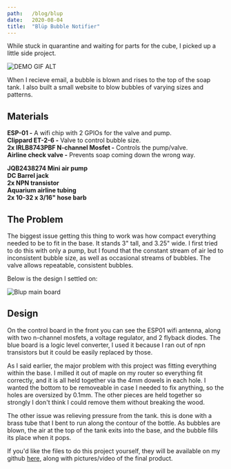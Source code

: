 ```yaml
---
path:   /blog/blup
date:   2020-08-04
title:  "Blüp Bubble Notifier"
---
```



While stuck in quarantine and waiting for parts for the cube, I picked up a little side project.

![DEMO GIF ALT](../images/blup-demo.gif)

When I recieve email, a bubble is blown and rises to the top of the soap tank. I also built a small website to blow bubbles of varying sizes and patterns.

## Materials
**ESP-01 -** A wifi chip with 2 GPIOs for the valve and pump.  
**Clippard ET-2-6 -** Valve to control bubble size.  
**2x IRLB8743PBF N-channel Mosfet -** Controls the pump/valve.  
**Airline check valve -** Prevents soap coming down the wrong way.

**JQB2438274 Mini air pump**  
**DC Barrel jack**  
**2x NPN transistor**  
**Aquarium airline tubing**  
**2x 10-32 x 3/16" hose barb**


## The Problem

The biggest issue getting this thing to work was how compact everything needed to be to fit in the base. It stands 3" tall, and 3.25" wide. I first tried to do this with only a pump, but I found that the constant stream of air led to inconsistent bubble size, as well as occasional streams of bubbles. The valve allows repeatable, consistent bubbles.

Below is the design I settled on:

![Blup main board](../images/blup-mainboard.jpg)

## Design
On the control board in the front you can see the ESP01 wifi antenna, along with two n-channel mosfets, a voltage regulator, and 2 flyback diodes. The blue board is a logic level converter, I used it because I ran out of npn transistors but it could be easily replaced by those.

As I said earlier, the major problem with this project was fitting everything within the base. I milled it out of maple on my router so everything fit correctly, and it is all held together via the 4mm dowels in each hole. I wanted the bottom to be removeable in case I needed to fix anything, so the holes are oversized by 0.1mm. The other pieces are held together so strongly I don't think I could remove them without breaking the wood. 

The other issue was relieving pressure from the tank. this is done with a brass tube that I bent to run along the contour of the bottle. As bubbles are blown, the air at the top of the tank exits into the base, and the bubble fills its place when it pops.

If you'd like the files to do this project yourself, they will be available on my github [here,](https://github.com/nm47/Blup-Bubble-Notifier) along with pictures/video of the final product.
